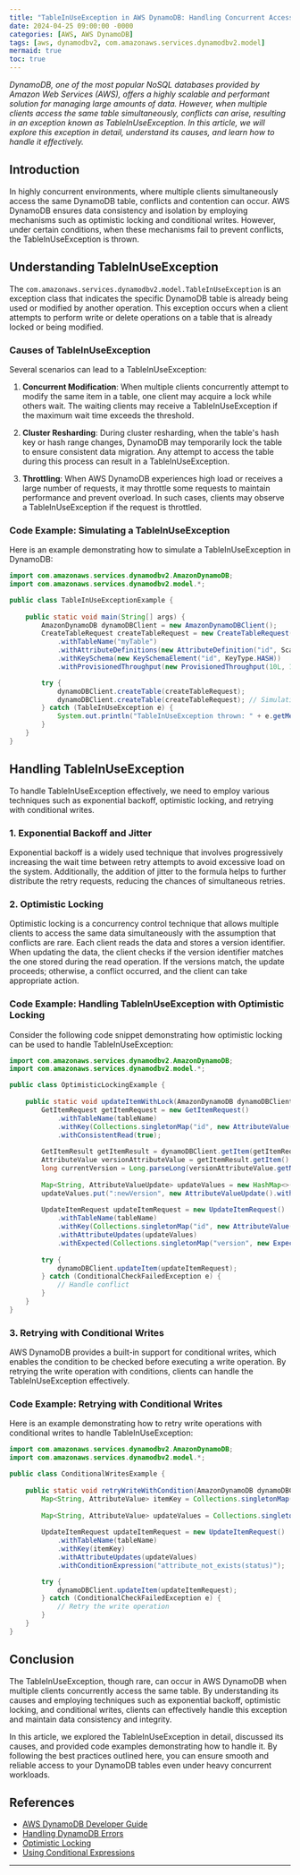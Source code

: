 ```yaml
---
title: "TableInUseException in AWS DynamoDB: Handling Concurrent Access to Tables"
date: 2024-04-25 09:00:00 -0000
categories: [AWS, AWS DynamoDB]
tags: [aws, dynamodbv2, com.amazonaws.services.dynamodbv2.model]
mermaid: true
toc: true
---
```



_DynamoDB, one of the most popular NoSQL databases provided by Amazon Web Services (AWS), offers a highly scalable and performant solution for managing large amounts of data. However, when multiple clients access the same table simultaneously, conflicts can arise, resulting in an exception known as TableInUseException. In this article, we will explore this exception in detail, understand its causes, and learn how to handle it effectively._

## Introduction

In highly concurrent environments, where multiple clients simultaneously access the same DynamoDB table, conflicts and contention can occur. AWS DynamoDB ensures data consistency and isolation by employing mechanisms such as optimistic locking and conditional writes. However, under certain conditions, when these mechanisms fail to prevent conflicts, the TableInUseException is thrown.

## Understanding TableInUseException

The `com.amazonaws.services.dynamodbv2.model.TableInUseException` is an exception class that indicates the specific DynamoDB table is already being used or modified by another operation. This exception occurs when a client attempts to perform write or delete operations on a table that is already locked or being modified.

### Causes of TableInUseException
Several scenarios can lead to a TableInUseException:

1. **Concurrent Modification**: When multiple clients concurrently attempt to modify the same item in a table, one client may acquire a lock while others wait. The waiting clients may receive a TableInUseException if the maximum wait time exceeds the threshold.

2. **Cluster Resharding**: During cluster resharding, when the table's hash key or hash range changes, DynamoDB may temporarily lock the table to ensure consistent data migration. Any attempt to access the table during this process can result in a TableInUseException.

3. **Throttling**: When AWS DynamoDB experiences high load or receives a large number of requests, it may throttle some requests to maintain performance and prevent overload. In such cases, clients may observe a TableInUseException if the request is throttled.

### Code Example: Simulating a TableInUseException

Here is an example demonstrating how to simulate a TableInUseException in DynamoDB:

```java
import com.amazonaws.services.dynamodbv2.AmazonDynamoDB;
import com.amazonaws.services.dynamodbv2.model.*;

public class TableInUseExceptionExample {
  
    public static void main(String[] args) {
        AmazonDynamoDB dynamoDBClient = new AmazonDynamoDBClient();
        CreateTableRequest createTableRequest = new CreateTableRequest()
            .withTableName("myTable")
            .withAttributeDefinitions(new AttributeDefinition("id", ScalarAttributeType.N))
            .withKeySchema(new KeySchemaElement("id", KeyType.HASH))
            .withProvisionedThroughput(new ProvisionedThroughput(10L, 10L));

        try {
            dynamoDBClient.createTable(createTableRequest);
            dynamoDBClient.createTable(createTableRequest); // Simulating concurrent create
        } catch (TableInUseException e) {
            System.out.println("TableInUseException thrown: " + e.getMessage());
        }
    }
}
```

## Handling TableInUseException

To handle TableInUseException effectively, we need to employ various techniques such as exponential backoff, optimistic locking, and retrying with conditional writes.

### 1. Exponential Backoff and Jitter

Exponential backoff is a widely used technique that involves progressively increasing the wait time between retry attempts to avoid excessive load on the system. Additionally, the addition of jitter to the formula helps to further distribute the retry requests, reducing the chances of simultaneous retries.

### 2. Optimistic Locking

Optimistic locking is a concurrency control technique that allows multiple clients to access the same data simultaneously with the assumption that conflicts are rare. Each client reads the data and stores a version identifier. When updating the data, the client checks if the version identifier matches the one stored during the read operation. If the versions match, the update proceeds; otherwise, a conflict occurred, and the client can take appropriate action.

### Code Example: Handling TableInUseException with Optimistic Locking

Consider the following code snippet demonstrating how optimistic locking can be used to handle TableInUseException:

```java
import com.amazonaws.services.dynamodbv2.AmazonDynamoDB;
import com.amazonaws.services.dynamodbv2.model.*;

public class OptimisticLockingExample {
  
    public static void updateItemWithLock(AmazonDynamoDB dynamoDBClient, String tableName, String itemId) {
        GetItemRequest getItemRequest = new GetItemRequest()
            .withTableName(tableName)
            .withKey(Collections.singletonMap("id", new AttributeValue().withN(itemId)))
            .withConsistentRead(true);
            
        GetItemResult getItemResult = dynamoDBClient.getItem(getItemRequest);
        AttributeValue versionAttributeValue = getItemResult.getItem().get("version");
        long currentVersion = Long.parseLong(versionAttributeValue.getN());
        
        Map<String, AttributeValueUpdate> updateValues = new HashMap<>();
        updateValues.put(":newVersion", new AttributeValueUpdate().withValue(new AttributeValue().withN(Long.toString(currentVersion + 1))));
        
        UpdateItemRequest updateItemRequest = new UpdateItemRequest()
            .withTableName(tableName)
            .withKey(Collections.singletonMap("id", new AttributeValue().withN(itemId)))
            .withAttributeUpdates(updateValues)
            .withExpected(Collections.singletonMap("version", new ExpectedAttributeValue().withValue(versionAttributeValue)));
            
        try {
            dynamoDBClient.updateItem(updateItemRequest);
        } catch (ConditionalCheckFailedException e) {
            // Handle conflict
        }
    }
}
```

### 3. Retrying with Conditional Writes

AWS DynamoDB provides a built-in support for conditional writes, which enables the condition to be checked before executing a write operation. By retrying the write operation with conditions, clients can handle the TableInUseException effectively.

### Code Example: Retrying with Conditional Writes

Here is an example demonstrating how to retry write operations with conditional writes to handle TableInUseException:

```java
import com.amazonaws.services.dynamodbv2.AmazonDynamoDB;
import com.amazonaws.services.dynamodbv2.model.*;

public class ConditionalWritesExample {
  
    public static void retryWriteWithCondition(AmazonDynamoDB dynamoDBClient, String tableName, String itemId) {
        Map<String, AttributeValue> itemKey = Collections.singletonMap("id", new AttributeValue().withN(itemId));
        
        Map<String, AttributeValue> updateValues = Collections.singletonMap("status", new AttributeValue().withS("processed"));
        
        UpdateItemRequest updateItemRequest = new UpdateItemRequest()
            .withTableName(tableName)
            .withKey(itemKey)
            .withAttributeUpdates(updateValues)
            .withConditionExpression("attribute_not_exists(status)");

        try {
            dynamoDBClient.updateItem(updateItemRequest);
        } catch (ConditionalCheckFailedException e) {
            // Retry the write operation
        }
    }
}
```

## Conclusion

The TableInUseException, though rare, can occur in AWS DynamoDB when multiple clients concurrently access the same table. By understanding its causes and employing techniques such as exponential backoff, optimistic locking, and conditional writes, clients can effectively handle this exception and maintain data consistency and integrity.

In this article, we explored the TableInUseException in detail, discussed its causes, and provided code examples demonstrating how to handle it. By following the best practices outlined here, you can ensure smooth and reliable access to your DynamoDB tables even under heavy concurrent workloads.

## References

- [AWS DynamoDB Developer Guide](https://docs.aws.amazon.com/amazondynamodb/latest/developerguide/Introduction.html)
- [Handling DynamoDB Errors](https://docs.aws.amazon.com/amazondynamodb/latest/developerguide/Programming.Errors.html#Programming.Errors.MessagesAndCodes)
- [Optimistic Locking](https://en.wikipedia.org/wiki/Optimistic_concurrency_control)
- [Using Conditional Expressions](https://docs.aws.amazon.com/amazondynamodb/latest/developerguide/Expressions.ConditionExpressions.html)

---

